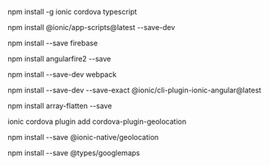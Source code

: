 npm install -g ionic cordova typescript

npm install @ionic/app-scripts@latest --save-dev

npm install --save firebase

npm install angularfire2 --save

npm install --save-dev webpack

npm install --save-dev --save-exact @ionic/cli-plugin-ionic-angular@latest

npm install array-flatten --save

ionic cordova plugin add cordova-plugin-geolocation

npm install --save @ionic-native/geolocation

npm install --save @types/googlemaps

